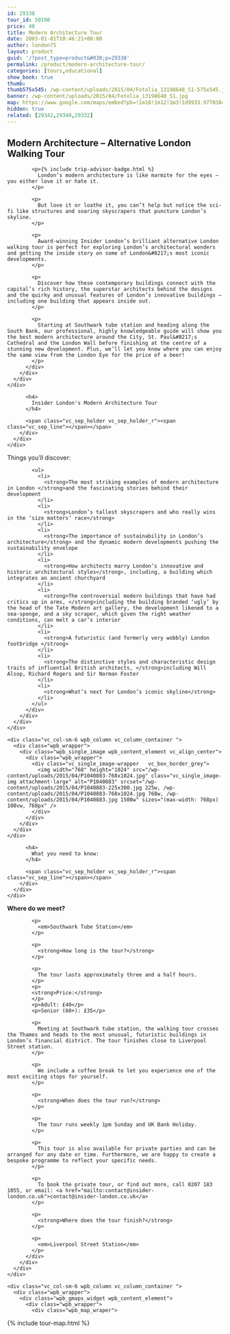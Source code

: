 ```yaml
---
id: 29338
tour_id: 50198
price: 40
title: Modern Architecture Tour
date: 2003-01-01T10:46:21+00:00
author: london75
layout: product
guid: '/?post_type=product&#038;p=29338'
permalink: /product/modern-architecture-tour/
categories: [tours,educational]
show_book: true
thumb:
thumb575x545: /wp-content/uploads/2015/04/Fotolia_13198648_S1-575x545.jpg
banner: /wp-content/uploads/2015/04/Fotolia_13198648_S1.jpg
map: https://www.google.com/maps/embed?pb=!1m18!1m12!1m3!1d9933.977038456189!2d-0.1118593163905431!3d51.504147652887916!2m3!1f0!2f0!3f0!3m2!1i1024!2i768!4f13.1!3m3!1m2!1s0x487604a5507854bb%3A0xd14c94cb200dcb1!2sSouthwark+Station!5e0!3m2!1sen!2s!4v1431589184611
hidden: true
related: [29342,29340,29332]
---
```

<section class="wpb\_row block vc\_row-fluid">

<div class="container">
  <div class="row">
    <div class="vc_col-sm-12 wpb_column vc_column_container ">
      <div class="wpb_wrapper">
        <div class="wpb_text_column wpb_content_element ">
          <div class="wpb_wrapper">
            <h2>
              <strong>Modern Architecture – Alternative London Walking Tour </strong>
            </h2>

            <p>{% include trip-advisor-badge.html %}
              London’s modern architecture is like marmite for the eyes – you either love it or hate it.
            </p>

            <p>
              But love it or loathe it, you can’t help but notice the sci-fi like structures and soaring skyscrapers that puncture London’s skyline.
            </p>

            <p>
              Award-winning Insider London’s brilliant alternative London walking tour is perfect for exploring London’s architectural wonders and getting the inside story on some of London&#8217;s most iconic developments.
            </p>

            <p>
              Discover how these contemporary buildings connect with the capital’s rich history, the superstar architects behind the designs and the quirky and unusual features of London’s innovative buildings – including one building that appears inside out.
            </p>

            <p>
              Starting at Southwark tube station and heading along the South Bank, our professional, highly knowledgeable guide will show you the best modern architecture around the City, St. Paul&#8217;s Cathedral and the London Wall before finishing at the centre of a stunning new development. Plus, we’ll let you know where you can enjoy the same view from the London Eye for the price of a beer!
            </p>
          </div>
        </div>
      </div>
    </div>
  </div>
</div></section><section class="wpb\_row block vc\_row-fluid">

<div class="container">
  <div class="row">
    <div class="vc_col-sm-12 wpb_column vc_column_container ">
      <div class="wpb_wrapper">
        <div class="vc_separator wpb_content_element vc_separator_align_center vc_sep_width_100 vc_sep_pos_align_center vc_sep_color_grey">
          <span class="vc_sep_holder vc_sep_holder_l"><span class="vc_sep_line"></span></span>

          <h4>
            Insider London's Modern Architecture Tour
          </h4>

          <span class="vc_sep_holder vc_sep_holder_r"><span class="vc_sep_line"></span></span>
        </div>
      </div>
    </div>
  </div>
</div></section><section class="wpb\_row block vc\_row-fluid">

<div class="container">
  <div class="row">
    <div class="vc_col-sm-6 wpb_column vc_column_container ">
      <div class="wpb_wrapper">
        <div class="wpb_text_column wpb_content_element ">
          <div class="wpb_wrapper">
            <p>
              Things you’ll discover:
            </p>

            <ul>
              <li>
                <strong>The most striking examples of modern architecture in London </strong>and the fascinating stories behind their development
              </li>
              <li>
                <strong>London’s tallest skyscrapers and who really wins in the ‘size matters’ race</strong>
              </li>
              <li>
                <strong>The importance of sustainability in London’s architecture</strong> and the dynamic modern developments pushing the sustainability envelope
              </li>
              <li>
                <strong>How architects marry London’s innovative and historic architectural styles</strong>, including, a building which integrates an ancient churchyard
              </li>
              <li>
                <strong>The controversial modern buildings that have had critics up in arms, </strong>including the building branded ‘ugly’ by the head of the Tate Modern art gallery, the development likened to a sea-sponge, and a sky scraper, which given the right weather conditions, can melt a car’s interior
              </li>
              <li>
                <strong>A futuristic (and formerly very wobbly) London footbridge </strong>
              </li>
              <li>
                <strong>The distinctive styles and characteristic design traits of influential British architects, </strong>including Will Alsop, Richard Rogers and Sir Norman Foster
              </li>
              <li>
                <strong>What’s next for London’s iconic skyline</strong>
              </li>
            </ul>
          </div>
        </div>
      </div>
    </div>

    <div class="vc_col-sm-6 wpb_column vc_column_container ">
      <div class="wpb_wrapper">
        <div class="wpb_single_image wpb_content_element vc_align_center">
          <div class="wpb_wrapper">
            <div class="vc_single_image-wrapper   vc_box_border_grey">
              <img width="768" height="1024" src="/wp-content/uploads/2015/04/P1040883-768x1024.jpg" class="vc_single_image-img attachment-large" alt="P1040883" srcset="/wp-content/uploads/2015/04/P1040883-225x300.jpg 225w, /wp-content/uploads/2015/04/P1040883-768x1024.jpg 768w, /wp-content/uploads/2015/04/P1040883.jpg 1500w" sizes="(max-width: 768px) 100vw, 768px" />
            </div>
          </div>
        </div>
      </div>
    </div>
  </div>
</div></section><section class="wpb\_row block vc\_row-fluid">

<div class="container">
  <div class="row">
    <div class="vc_col-sm-12 wpb_column vc_column_container ">
      <div class="wpb_wrapper">
        <div class="vc_separator wpb_content_element vc_separator_align_center vc_sep_width_100 vc_sep_pos_align_center vc_sep_color_grey">
          <span class="vc_sep_holder vc_sep_holder_l"><span class="vc_sep_line"></span></span>

          <h4>
            What you need to know:
          </h4>

          <span class="vc_sep_holder vc_sep_holder_r"><span class="vc_sep_line"></span></span>
        </div>
      </div>
    </div>
  </div>
</div></section><section class="wpb\_row block vc\_row-fluid">

<div class="container">
  <div class="row">
    <div class="vc_col-sm-6 wpb_column vc_column_container ">
      <div class="wpb_wrapper">
        <div class="wpb_text_column wpb_content_element ">
          <div class="wpb_wrapper">
            <p>
              <strong>Where do we meet?</strong>
            </p>

            <p>
              <em>Southwark Tube Station</em>
            </p>

            <p>
              <strong>How long is the tour?</strong>
            </p>

            <p>
              The tour lasts approximately three and a half hours.
            </p>
            <p>
            <strong>Price:</strong>
            </p>
            <p>Adult: £40</p>
            <p>Senior (60+): £35</p>

            <p>
              Meeting at Southwark tube station, the walking tour crosses the Thames and heads to the most unusual, futuristic buildings in London’s financial district. The tour finishes close to Liverpool Street station.
            </p>

            <p>
              We include a coffee break to let you experience one of the most exciting stops for yourself.
            </p>

            <p>
              <strong>When does the tour run?</strong>
            </p>

            <p>
              The tour runs weekly 1pm Sunday and UK Bank Holiday.        
            </p>

            <p>
              This tour is also available for private parties and can be arranged for any date or time. Furthermore, we are happy to create a bespoke programme to reflect your specific needs.
            </p>

            <p>
              To book the private tour, or find out more, call 0207 183 1055, or email: <a href="mailto:contact@insider-london.co.uk">contact@insider-london.co.uk</a>
            </p>

            <p>
              <strong>Where does the tour finish?</strong>
            </p>

            <p>
              <em>Liverpool Street Station</em>
            </p>
          </div>
        </div>
      </div>
    </div>

    <div class="vc_col-sm-6 wpb_column vc_column_container ">
      <div class="wpb_wrapper">
        <div class="wpb_gmaps_widget wpb_content_element">
          <div class="wpb_wrapper">
            <div class="wpb_map_wraper">
{% include tour-map.html %}
            </div>
          </div>
        </div>
      </div>
    </div>
  </div>
</div>
</section>
